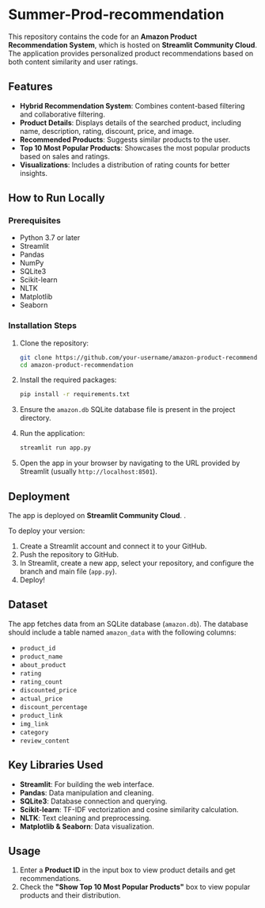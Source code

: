 # Summer-Prod-recommendation

This repository contains the code for an **Amazon Product Recommendation System**, which is hosted on **Streamlit Community Cloud**. The application provides personalized product recommendations based on both content similarity and user ratings.

## Features

- **Hybrid Recommendation System**: Combines content-based filtering and collaborative filtering.
- **Product Details**: Displays details of the searched product, including name, description, rating, discount, price, and image.
- **Recommended Products**: Suggests similar products to the user.
- **Top 10 Most Popular Products**: Showcases the most popular products based on sales and ratings.
- **Visualizations**: Includes a distribution of rating counts for better insights.

## How to Run Locally

### Prerequisites
- Python 3.7 or later
- Streamlit
- Pandas
- NumPy
- SQLite3
- Scikit-learn
- NLTK
- Matplotlib
- Seaborn

### Installation Steps
1. Clone the repository:
    ```bash
    git clone https://github.com/your-username/amazon-product-recommendation.git
    cd amazon-product-recommendation
    ```
2. Install the required packages:
    ```bash
    pip install -r requirements.txt
    ```
3. Ensure the `amazon.db` SQLite database file is present in the project directory.

4. Run the application:
    ```bash
    streamlit run app.py
    ```

5. Open the app in your browser by navigating to the URL provided by Streamlit (usually `http://localhost:8501`).

## Deployment
The app is deployed on **Streamlit Community Cloud**. .

To deploy your version:
1. Create a Streamlit account and connect it to your GitHub.
2. Push the repository to GitHub.
3. In Streamlit, create a new app, select your repository, and configure the branch and main file (`app.py`).
4. Deploy!

## Dataset
The app fetches data from an SQLite database (`amazon.db`). The database should include a table named `amazon_data` with the following columns:
- `product_id`
- `product_name`
- `about_product`
- `rating`
- `rating_count`
- `discounted_price`
- `actual_price`
- `discount_percentage`
- `product_link`
- `img_link`
- `category`
- `review_content`

## Key Libraries Used
- **Streamlit**: For building the web interface.
- **Pandas**: Data manipulation and cleaning.
- **SQLite3**: Database connection and querying.
- **Scikit-learn**: TF-IDF vectorization and cosine similarity calculation.
- **NLTK**: Text cleaning and preprocessing.
- **Matplotlib & Seaborn**: Data visualization.

## Usage
1. Enter a **Product ID** in the input box to view product details and get recommendations.
2. Check the **"Show Top 10 Most Popular Products"** box to view popular products and their distribution.


